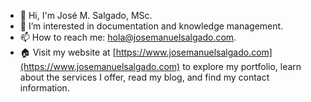 - 👋 Hi, I'm José M. Salgado, MSc.
- 👀 I’m interested in documentation and knowledge management.
- 📫 How to reach me: [hola@josemanuelsalgado.com](mailto:hola@josemanuelsalgado.com).
- 🏠 Visit my website at [https://www.josemanuelsalgado.com](https://www.josemanuelsalgado.com) to explore my portfolio, learn about the services I offer, read my blog, and find my contact information.



<!---
jose-salgado81/jose-salgado81 is a ✨ special ✨ repository because its `README.md` (this file) appears on your GitHub profile.
You can click the Preview link to take a look at your changes.
--->
